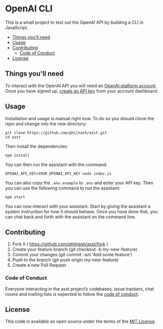 # OpenAI CLI

This is a small project to test out the OpenAI API by building a CLI in JavaScript.

* [Things you'll need](#things-youll-need)
* [Usage](#usage)
* [Contributing](#contributing)
  * [Code of Conduct](#code-of-conduct)
* [License](#license)

## Things you'll need

To interact with the OpenAI API you will need an [OpenAI platform account](https://platform.openai.com/overview). Once you have signed up, [create an API key](https://platform.openai.com/account/api-keys) from your account dashboard.

## Usage

Installation and usage is manual right now. To do so you should clone the repo and change into the new directory:

```
git clone https://github.com/philnash/asst.git
cd asst
```

Then install the dependencies:

```
npm install
```

You can then run the assistant with the command:

```
OPENAI_API_KEY=YOUR_OPENAI_API_KEY node index.js
```

You can also copy the `.env.example` to `.env` and enter your API key. Then you can use the following command to run the assistant:

```
npm start
```

You can now interact with your assistant. Start by giving the assistant a system instruction for how it should behave. Once you have done that, you can chat back and forth with the assistant on the command line.

## Contributing

1. Fork it ( https://github.com/philnash/asst/fork )
2. Create your feature branch (git checkout -b my-new-feature)
3. Commit your changes (git commit -am 'Add some feature')
4. Push to the branch (git push origin my-new-feature)
5. Create a new Pull Request

### Code of Conduct

Everyone interacting in the asst project’s codebases, issue trackers, chat rooms and mailing lists is expected to follow the [code of conduct](https://github.com/philnash/asst/blob/master/CODE_OF_CONDUCT.md).

## License

This code is available as open source under the terms of the [MIT License](https://opensource.org/license/mit/).